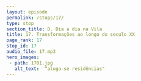 ```yaml
---
layout: episode
permalink: /stops/17/
type: stop
section_title: D. Dia a dia na Vila
title: 17. Transformações ao longo do seculo XX
page_rank: 17
stop_id: 17
audio_file: 17.mp3
hero_images:
 - path: 1701.jpg
   alt_text:  “aluga-se residências"
---
```

